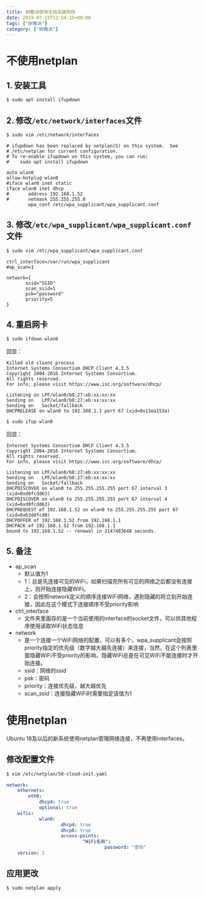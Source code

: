 ```yaml
---
title: 树莓派使用无线连接网络
date: 2019-07-15T12:54:15+08:00
tags: ["树莓派"]
category: ["树莓派"]
---
```

# 不使用netplan

## 1. 安装工具

```bash
$ sudo apt install ifupdown
```

## 2. 修改`/etc/network/interfaces`文件

```bash
$ sudo vim /etc/network/interfaces
```

```
# ifupdown has been replaced by netplan(5) on this system.  See
# /etc/netplan for current configuration.
# To re-enable ifupdown on this system, you can run:
#    sudo apt install ifupdown

auto wlan0
allow-hotplug wlan0
#iface wlan0 inet static
iface wlan0 inet dhcp
#       address 192.168.1.52
#       netmask 255.255.255.0
        wpa_conf /etc/wpa_supplicant/wpa_supplicant.conf
```

## 3. 修改`/etc/wpa_supplicant/wpa_supplicant.conf`文件

```bash
$ sudo vim /etc/wpa_supplicant/wpa_supplicant.conf
```

```
ctrl_interface=/var/run/wpa_supplicant
#ap_scan=1

network={
       ssid="SSID"
       scan_ssid=1
       psk="password"
       priority=5
}
```

## 4. 重启网卡

```bash
$ sudo ifdown wlan0
```

回显：

```
Killed old client process
Internet Systems Consortium DHCP Client 4.3.5
Copyright 2004-2016 Internet Systems Consortium.
All rights reserved.
For info, please visit https://www.isc.org/software/dhcp/

Listening on LPF/wlan0/b8:27:eb:xx:xx:xx
Sending on   LPF/wlan0/b8:27:eb:xx:xx:xx
Sending on   Socket/fallback
DHCPRELEASE on wlan0 to 192.168.1.1 port 67 (xid=0x13ea153a)
```


```bash
$ sudo ifup wlan0
```

回显：

```
Internet Systems Consortium DHCP Client 4.3.5
Copyright 2004-2016 Internet Systems Consortium.
All rights reserved.
For info, please visit https://www.isc.org/software/dhcp/

Listening on LPF/wlan0/b8:27:eb:xx:xx:xx
Sending on   LPF/wlan0/b8:27:eb:xx:xx:xx
Sending on   Socket/fallback
DHCPDISCOVER on wlan0 to 255.255.255.255 port 67 interval 3 (xid=0xd0fcdd63)
DHCPDISCOVER on wlan0 to 255.255.255.255 port 67 interval 4 (xid=0xd0fcdd63)
DHCPREQUEST of 192.168.1.52 on wlan0 to 255.255.255.255 port 67 (xid=0x63ddfcd0)
DHCPOFFER of 192.168.1.52 from 192.168.1.1
DHCPACK of 192.168.1.52 from 192.168.1.1
bound to 192.168.1.52 -- renewal in 2147483648 seconds.
```

## 5. 备注

- ap_scan
    - 默认值为1
    - 1：总是先连接可见的WiFi，如果扫描完所有可见的网络之后都没有连接上，则开始连接隐藏WiFi。
    - 2：会按照network定义的顺序连接WiFi网络，遇到隐藏的将立刻开始连接，因此在这个模式下连接顺序不受priority影响
-  ctrl_interface
    - 文件夹里面存的是一个当前使用的interface的socket文件，可以供其他程序使用读取WiFi状态信息
- network
    - 是一个连接一个WiFi网络的配置，可以有多个，wpa_supplicant会按照priority指定的优先级（数字越大越先连接）来连接，当然，在这个列表里面隐藏WiFi不受priority的影响，隐藏WiFi总是在可见WiFi不能连接时才开始连接。
    - ssid：网络的ssid
    - psk：密码
    - priority：连接优先级，越大越优先
    - scan_ssid：连接隐藏WiFi时需要指定该值为1

# 使用netplan

Ubuntu 18及以后的新系统使用netplan管理网络连接，不再使用interfaces。

## 修改配置文件

```bash
$ vim /etc/netplan/50-cloud-init.yaml
```

```yaml
network:
    ethernets:
        eth0:
            dhcp4: true
            optional: true
    wifis:
            wlan0:
                    dhcp4: true
                    dhcp6: true
                    access-points:
                            "WiFi名称":
                                    password: "密码"
    version: 2
```

## 应用更改

```bash
$ sudo netplan apply
```

